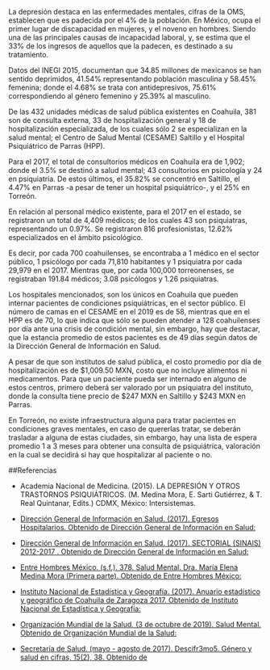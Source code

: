 
La depresión destaca en las enfermedades mentales, cifras de la OMS, establecen que es padecida por el 4% de la población. En México, ocupa el primer lugar de discapacidad en mujeres, y el noveno en hombres. Siendo una de las principales causas de incapacidad laboral, y, se estima que el 33% de los ingresos de aquellos que la padecen, es destinado a su tratamiento.

Datos del INEGI 2015, documentan que 34.85 millones de mexicanos se han sentido deprimidos, 41.54% representando población masculina y 58.45% femenina; donde el 4.68% se trata con antidepresivos, 75.61% correspondiendo al género femenino y 25.39% al masculino.

De las 432 unidades médicas de salud pública existentes en Coahuila, 381 son de consulta externa, 33 de hospitalización general y 18 de hospitalización especializada, de los cuales sólo 2 se especializan en la salud mental; el Centro de Salud Mental (CESAME) Saltillo y el Hospital Psiquiátrico de Parras (HPP).

Para el 2017, el total de consultorios médicos en Coahuila era de 1,902; donde el 3.5% se destinó a salud mental; 43 consultorios en psicología y 24 en psiquiatría. De estos últimos, el 35.82% se concentró en Saltillo, el 4.47% en Parras -a pesar de tener un hospital psiquiátrico-, y el 25% en Torreón.

En relación al personal médico existente, para el 2017 en el estado, se registraron un total de 4,409 médicos; de los cuales 43 son psiquiatras, representando un 0.97%. Se registraron 816 profesionistas, 12.62% especializados en el ámbito psicológico.

Es decir, por cada 700 coahuilenses, se encontraba a 1 médico en el sector público, 1 psicólogo por cada 71,810 habitantes y 1 psiquiatra por cada 29,979 en el 2017. Mientras que, por cada 100,000 torreonenses, se registraban 191.84 médicos; 3.08 psicólogos y 1.26 psiquiatras.

Los hospitales mencionados, son los únicos en Coahuila que pueden internar pacientes de condiciones psiquiátricas, en el sector público. El número de camas en el CESAME en el 2019 es de 58, mientras que en el HPP es de 70, lo que indica que sólo se pueden atender a 128 coahuilenses por día ante una crisis de condición mental, sin embargo, hay que destacar, que la estancia promedio de estos pacientes es de 49 días según datos de la Dirección General de Información en Salud.

A pesar de que son institutos de salud pública, el costo promedio por día de hospitalización es de $1,009.50 MXN, costo que no incluye alimentos ni medicamentos. Para que un paciente pueda ser internado en alguno de estos centros, primero deberá ser valorado por un psiquiatra del instituto, donde la consulta tiene precio de $247 MXN en Saltillo y $243 MXN en Parras.

En Torreón, no existe infraestructura alguna para tratar pacientes en condiciones graves mentales, en caso de quererlas tratar, se deberán trasladar a alguna de estas ciudades, sin embargo, hay una lista de espera promedio 1 a 3 meses para obtener una consulta de psiquiátrica, valoración en la cual se decidirá si hay que hospitalizar al paciente o no.

##Referencias

* Academia Nacional de Medicina. (2015). LA DEPRESIÓN Y OTROS TRASTORNOS PSIQUIÁTRICOS. (M. Medina Mora, E. Sarti Gutiérrez, & T. Real Quintanar, Edits.) CDMX, México: Intersistemas.

* [Dirección General de Información en Salud. (2017). Egresos Hospitalarios. Obtenido de Dirección General de Información en Salud:](http://sinba08.salud.gob.mx/cubos/csaeh2017.html)

* [Dirección General de Información en Salud. (2017). SECTORIAL (SINAIS) 2012-2017 . Obtenido de Dirección General de Información en Salud:](http://www.dgis.salud.gob.mx/contenidos/basesdedatos/recursossector.html)

* [Entre Hombres México. (s.f.). 378. Salud Mental. Dra. María Elena Medina Mora (Primera parte). Obtenido de Entre Hombres México:](https://www.entrehombres.net/378-salud-mental-dra-maria-elena-medina-mora-primera-parte/)

* [Instituto Nacional de Estadística y Geografía. (2017). Anuario estadístico y geográfico de Coahuila de Zaragoza 2017. Obtenido de Instituto Nacional de Estadística y Geografía:](https://www.datatur.sectur.gob.mx/ITxEF_Docs/COAH_ANUARIO_PDF.pdf)

* [Organización Mundial de la Salud. (3 de octubre de 2019). Salud Mental. Obtenido de Organización Mundial de la Salud:](https://www.who.int/es/news-room/facts-in-pictures/detail/mental-health)

* [Secretaría de Salud. (mayo - agosto de 2017). Descifr3mo5. Género y salud en cifras, 15(2), 38. Obtenido de]( https://www.gob.mx/cms/uploads/attachment/file/280103/Revista15-2VF.pdf)
